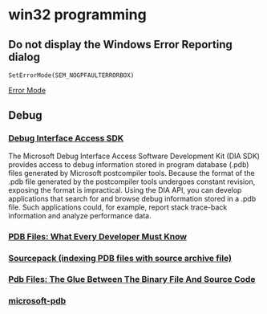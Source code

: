 # win32 programming

## Do not display the Windows Error Reporting dialog

    SetErrorMode(SEM_NOGPFAULTERRORBOX)

[Error Mode](https://docs.microsoft.com/en-us/windows/win32/debug/error-mode?redirectedfrom=MSDN)

## Debug

### [Debug Interface Access SDK](https://docs.microsoft.com/en-us/visualstudio/debugger/debug-interface-access/debug-interface-access-sdk?view=vs-2019)

The Microsoft Debug Interface Access Software Development Kit (DIA SDK) provides access to debug information stored in program database (.pdb) files generated by Microsoft postcompiler tools. Because the format of the .pdb file generated by the postcompiler tools undergoes constant revision, exposing the format is impractical. Using the DIA API, you can develop applications that search for and browse debug information stored in a .pdb file. Such applications could, for example, report stack trace-back information and analyze performance data.

### [PDB Files: What Every Developer Must Know](https://www.wintellect.com/pdb-files-what-every-developer-must-know/)

### [Sourcepack (indexing PDB files with source archive file)](https://www.codeproject.com/Articles/245824/Sourcepack-indexing-PDB-files-with-source-archive)

### [Pdb Files: The Glue Between The Binary File And Source Code](https://vineelkovvuri.com/posts/pdb-files-the-glue-between-the-binary-file-and-source-code/)

### [microsoft-pdb](https://github.com/Microsoft/microsoft-pdb)








